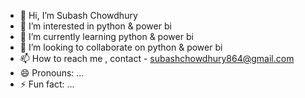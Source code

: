 - 👋 Hi, I’m Subash Chowdhury
- 👀 I’m interested in python & power bi
- 🌱 I’m currently learning python & power bi
- 💞️ I’m looking to collaborate on python & power bi
- 📫 How to reach me , contact - subashchowdhury864@gmail.com
- 😄 Pronouns: ...
- ⚡ Fun fact: ...

<!---
SubashC864/SubashC864 is a ✨ special ✨ repository because its `README.md` (this file) appears on your GitHub profile.
You can click the Preview link to take a look at your changes.
--->

